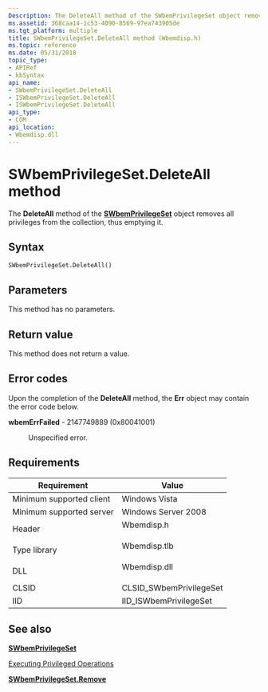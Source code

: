 ```yaml
---
Description: The DeleteAll method of the SWbemPrivilegeSet object removes all privileges from the collection, thus emptying it.
ms.assetid: 368caa14-1c53-4090-8569-97ea743905de
ms.tgt_platform: multiple
title: SWbemPrivilegeSet.DeleteAll method (Wbemdisp.h)
ms.topic: reference
ms.date: 05/31/2018
topic_type: 
- APIRef
- kbSyntax
api_name: 
- SWbemPrivilegeSet.DeleteAll
- ISWbemPrivilegeSet.DeleteAll
- ISWbemPrivilegeSet.DeleteAll
api_type: 
- COM
api_location: 
- Wbemdisp.dll
---
```


# SWbemPrivilegeSet.DeleteAll method

The **DeleteAll** method of the [**SWbemPrivilegeSet**](swbemprivilegeset.md) object removes all privileges from the collection, thus emptying it.

## Syntax


```VB
SWbemPrivilegeSet.DeleteAll()
```



## Parameters

This method has no parameters.

## Return value

This method does not return a value.

## Error codes

Upon the completion of the **DeleteAll** method, the **Err** object may contain the error code below.

<dl> <dt>

**wbemErrFailed** - 2147749889 (0x80041001)
</dt> <dd>

Unspecified error.

</dd> </dl>

## Requirements



| Requirement | Value |
|-------------------------------------|-----------------------------------------------------------------------------------------|
| Minimum supported client<br/> | Windows Vista<br/>                                                                |
| Minimum supported server<br/> | Windows Server 2008<br/>                                                          |
| Header<br/>                   | <dl> <dt>Wbemdisp.h</dt> </dl>   |
| Type library<br/>             | <dl> <dt>Wbemdisp.tlb</dt> </dl> |
| DLL<br/>                      | <dl> <dt>Wbemdisp.dll</dt> </dl> |
| CLSID<br/>                    | CLSID\_SWbemPrivilegeSet<br/>                                                     |
| IID<br/>                      | IID\_ISWbemPrivilegeSet<br/>                                                      |



## See also

<dl> <dt>

[**SWbemPrivilegeSet**](swbemprivilegeset.md)
</dt> <dt>

[Executing Privileged Operations](executing-privileged-operations.md)
</dt> <dt>

[**SWbemPrivilegeSet.Remove**](swbemprivilegeset-remove.md)
</dt> </dl>

 

 




